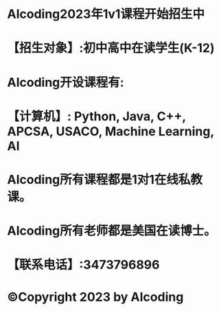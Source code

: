 #   AIcoding2023年1v1课程开始招生中
# 【招生对象】:初中高中在读学生(K-12)

# AIcoding开设课程有:
# 【计算机】: Python, Java, C++, APCSA, USACO, Machine Learning, AI
# AIcoding所有课程都是1对1在线私教课。
# AIcoding所有老师都是美国在读博士。


# 【联系电话】:3473796896
# ©Copyright 2023 by AIcoding
